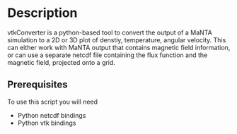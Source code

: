 # Description

vtkConverter is a python-based tool to convert the output of a MaNTA simulation to a 2D or 3D plot of denstiy, temperature, angular velocity.
This can either work with MaNTA output that contains magnetic field information, or can use a separate netcdf file containing the flux function and the magnetic field, projected onto a grid.

## Prerequisites

To use this script you will need

- Python netcdf bindings
- Python vtk bindings

